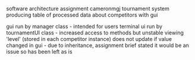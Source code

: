 software architecture assignment cameronmgj
tournament system producing table of processed data about competitors with gui

gui run by manager class - intended for users
terminal ui run by tournamentUI class - increased access to methods but unstable
viewing 'level' (stored in each competitor instance) does not update if value changed in gui - due to inheritance, assignment brief stated it would be an issue so has been left as is

